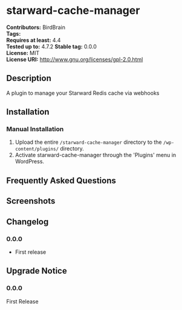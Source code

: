 # starward-cache-manager #
**Contributors:**      BirdBrain  
**Tags:**  
**Requires at least:** 4.4  
**Tested up to:**      4.7.2 
**Stable tag:**        0.0.0  
**License:**           MIT  
**License URI:**       http://www.gnu.org/licenses/gpl-2.0.html  

## Description ##

A plugin to manage your Starward Redis cache via webhooks

## Installation ##

### Manual Installation ###

1. Upload the entire `/starward-cache-manager` directory to the `/wp-content/plugins/` directory.
2. Activate starward-cache-manager through the 'Plugins' menu in WordPress.

## Frequently Asked Questions ##


## Screenshots ##


## Changelog ##

### 0.0.0 ###
* First release

## Upgrade Notice ##

### 0.0.0 ###
First Release
